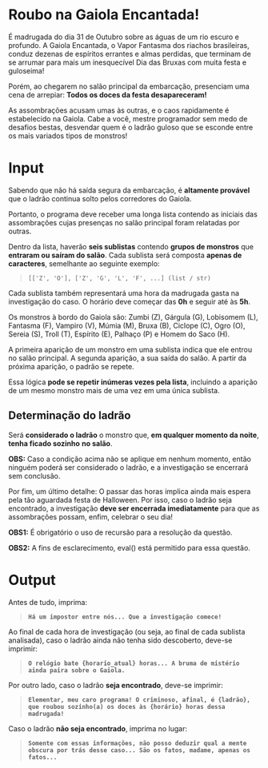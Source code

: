 # Roubo na Gaiola Encantada!

É madrugada do dia 31 de Outubro sobre as águas de um rio escuro e profundo. A Gaiola Encantada, o Vapor Fantasma dos riachos brasileiras, conduz dezenas de espíritos errantes e almas perdidas, que terminam de se arrumar para mais um inesquecível Dia das Bruxas com muita festa e guloseima!

Porém, ao chegarem no salão principal da embarcação, presenciam uma cena de arrepiar: **Todos os doces da festa desapareceram!**

As assombrações acusam umas às outras, e o caos rapidamente é estabelecido na Gaiola. Cabe a você, mestre programador sem medo de desafios bestas, desvendar quem é o ladrão guloso que se esconde entre os mais variados tipos de monstros!

# Input

Sabendo que não há saída segura da embarcação, é **altamente provável** que o ladrão continua solto pelos corredores do Gaiola.

Portanto, o programa deve receber uma longa lista contendo as iniciais das assombrações cujas presenças no salão principal foram relatadas por outras.

Dentro da lista, haverão **seis sublistas** contendo **grupos de monstros** que **entraram ou saíram do salão**. Cada sublista será composta **apenas de caracteres**, semelhante ao seguinte exemplo:

> `[['Z', 'O'], ['Z', 'G', 'L', 'F', ...] (list / str)`
> 

Cada sublista também representará uma hora da madrugada gasta na investigação do caso. O horário deve começar das **0h** e seguir até às **5h**.

Os monstros à bordo do Gaiola são: Zumbi (Z), Gárgula (G), Lobisomem (L), Fantasma (F), Vampiro (V), Múmia (M), Bruxa (B), Ciclope (C), Ogro (O), Sereia (S), Troll (T), Espírito (E), Palhaço (P) e Homem do Saco (H).

A primeira aparição de um monstro em uma sublista indica que ele entrou no salão principal. A segunda aparição, a sua saída do salão. A partir da próxima aparição, o padrão se repete.

Essa lógica **pode se repetir inúmeras vezes pela lista**, incluindo a aparição de um mesmo monstro mais de uma vez em uma única sublista.

## Determinação do ladrão

Será **considerado o ladrão** o monstro que, **em qualquer momento da noite**, **tenha ficado sozinho** **no salão**.

**OBS:** Caso a condição acima não se aplique em nenhum momento, então ninguém poderá ser considerado o ladrão, e a investigação se encerrará sem conclusão.

Por fim, um último detalhe: O passar das horas implica ainda mais espera pela tão aguardada festa de Halloween. Por isso, caso o ladrão seja encontrado, a investigação **deve ser encerrada imediatamente** para que as assombrações possam, enfim, celebrar o seu dia!

**OBS1:** É obrigatório o uso de recursão para a resolução da questão.

**OBS2:** A fins de esclarecimento, eval() está permitido para essa questão.

# Output

Antes de tudo, imprima:

> **`Há um impostor entre nós... Que a investigação comece!`**
> 

Ao final de cada hora de investigação (ou seja, ao final de cada sublista analisada), caso o ladrão ainda não tenha sido descoberto, deve-se imprimir:

> **`O relógio bate {horario_atual} horas... A bruma de mistério ainda paira sobre o Gaiola.`**
> 

Por outro lado, caso o ladrão **seja encontrado**, deve-se imprimir:

> **`Elementar, meu caro programa! O criminoso, afinal, é {ladrão}, que roubou sozinho(a) os doces às {horário} horas dessa madrugada!`**
> 

Caso o ladrão **não seja encontrado**, imprima no lugar:

> **`Somente com essas informações, não posso deduzir qual a mente obscura por trás desse caso... São os fatos, madame, apenas os fatos...`**
>